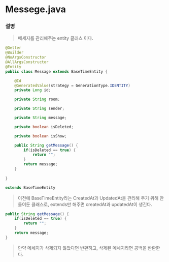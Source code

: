 # Messege.java

### 설명

> 메세지를 관리해주는 entity 클래스 이다.

```java
@Getter
@Builder
@NoArgsConstructor
@AllArgsConstructor
@Entity
public class Message extends BaseTimeEntity {

    @Id
    @GeneratedValue(strategy = GenerationType.IDENTITY)
    private Long id;

    private String room;

    private String sender;

    private String message;

    private boolean isDeleted;

    private boolean isShow;

    public String getMessage() {
        if(isDeleted == true) {
            return "";
        }
        return message;
    }
    
}
```

``` java
extends BaseTimeEntity
```

> 이전에 BaseTimeEntity라는 CreatedAt과 UpdatedAt을 관리해 주기 위해 만들어둔 클래스로, extends만 해주면 createdAt과 updatedAt이 생긴다.

``` java
public String getMessage() {
    if(isDeleted == true) {
        return "";
    }
    return message;
}
```

> 만약 메세지가 삭제되지 않았다면 반환하고, 삭제된 메세지라면 공백을 반환한다.
